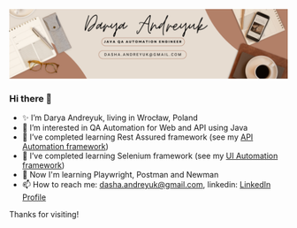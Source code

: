 <img src="White Minimalist Corporate Personal Profile LinkedIn Banner.png">

### Hi there 👋
- ✨ I’m Darya Andreyuk, living in Wrocław, Poland
- 👀 I’m interested in QA Automation for Web and API using Java     
- 🌱 I’ve completed learning Rest Assured framework (see my [API Automation framework](https://github.com/DaryaAndreyuk/PetStoreAPITesting))
- 🌱 I’ve completed learning Selenium framework (see my [UI Automation framework](https://github.com/DaryaAndreyuk/music-quiz-automation))
- 🌱 Now I'm learning Playwright, Postman and Newman  
- 📫 How to reach me: dasha.andreyuk@gmail.com, linkedin: [LinkedIn Profile](https://www.linkedin.com/in/darya-andreyuk/)  

Thanks for visiting!

<!---
😄 Pronouns: she, her
⚡ Fun fact:   I love music and creative writing

<!---
DaryaAndreyuk/DaryaAndreyuk is a ✨ special ✨ repository because its `README.md` (this file) appears on your GitHub profile.
You can click the Preview link to take a look at your changes.
--->
